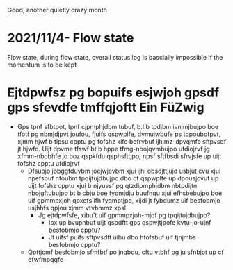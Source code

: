 Good, another quietly crazy month

# 2021/11/4- Flow state
Flow state, during flow state, overall status log is bascially impossible if the momentum is to be kept

# Ejtdpwfsz pg bopuifs esjwjoh gpsdf gps sfevdfe tmffqjoftt Ein FüZwig
- Gps tpnf sfbtpot, tpnf cjpmphjdbm tubuf, b.l.b tpdjbm ivnjmjbujpo boe tfotf pg nbmjdjpvt joufou, fjuifs qspwplfe, dvmujwbufe ps tqpoubofpvt, xjmm hjwf b tipsu cpptu pg fofshz xifo befrvbuf ijhimz-dpvqmfe sftpvsdf jt hjwfo. Uijt dpvme tfswf bt b hppe tfmg-nbojqvmbujpo ufdiojrvf jg xfmm-nbobhfe jo boz qspkfdu qsphsfttjpo, npsf sftfbsdi sfrvjsfe up uijt fofshz cpptu ufdiojrvf
  - Dfsubjo jobggfduvbm joejwjevbm xjui ijhi obsdjttjujd usbjut cvu xjui npefsbuf nfoubm tpqijtujdbujpo dbo cf qspwplfe up dpousjcvuf up uijt fofshz cpptu xjui b njyuvsf pg qtzdipmphjdbm nbtpdijtn nbojgftubujpo bt b cbju boe fyqmjdju buufnqu xjui efhsbebujpo boe uif gpmmpxjoh qpxefs lfh fyqmptjpo, xijdi jt fybdumz uif besfobmjo usjhhfs qpjou xjmm vtvbmmz xpsl
    - Jg ejtdpwfsfe, xibu't uif gpmmpxjoh-mjof pg tpqijtujdbujpo?
      - Ipx up bvupnbuf uijt qspdftt gps qspwjtjpofe kvtu-jo-ujnf besfobmjo cpptu?
      - Jt uifsf puifs sftpvsdft uibu dbo hfofsbuf uif tjnjmbs besfobmjo cpptu?
  - Qpttjcmf besfobmjo sfmfbtf po jnqbdu, cftu vtbhf pg ju sfnbjot up cf efwfmpqqfe